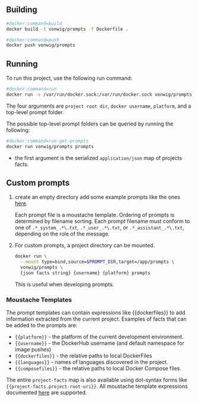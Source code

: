 ## Building

```sh
#docker:command=build
docker build -t vonwig/prompts -f Dockerfile .
```

```sh
#docker:command=push
docker push vonwig/prompts
```

## Running

To run this project, use the following run command:

```sh
#docker:command=run
docker run -v /var/run/docker.sock:/var/run/docker.sock vonwig/prompts /Users/slim/docker/genai-stack jimclark106 darwin docker 
```

The four arguments are `project root dir`, `docker username`, `platform`, and a top-level prompt folder.

The possible top-level prompt folders can be queried by running the following:

```sh
#docker:command=run-get-prompts
docker run vonwig/prompts prompts
```

* the first argument is the serialized `application/json` map of projects facts.

## Custom prompts

1.  create an empty directory add some example prompts like the ones [here](./v1).

    Each prompt file is a moustache template.  Ordering of prompts is 
    determined by filename sorting.  Each prompt filename must conform to one of
    `.*_system_.*\.txt`, `.*_user_.*\.txt`, or `.*_assistant_.*\.txt`, depending 
    on the role of the message.

2.  For custom prompts, a project directory can be mounted.

    ```sh
    docker run \
      --mount type=bind,source=$PROMPT_DIR,target=/app/prompts \
      vonwig/prompts \
      {json facts string} {username} {platform} prompts

    ```

    This is useful when developing prompts.

### Moustache Templates

The prompt templates can contain expressions like {{dockerfiles}} to add information
extracted from the current project.  Examples of facts that can be added to the 
prompts are:

* `{{platform}}` - the platform of the current development environment.
* `{{username}}` - the DockerHub username (and default namespace for image pushes)
* `{{dockerfiles}}` - the relative paths to local DockerFiles
* `{{languages}}` - names of languages discovered in the project.
* `{{composefiles}}` - the relative paths to local Docker Compose files.

The entire `project-facts` map is also available using dot-syntax 
forms like `{{project-facts.project-root-uri}}`.  All moustache template 
expressions documented [here](https://github.com/yogthos/Selmer) are supported.

